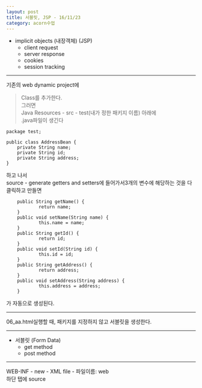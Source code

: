 ```yaml
---
layout: post
title: 서블릿, JSP - 16/11/23
category: acorn수업
---
```


- implicit objects (내장객체) (JSP)
  - client request
  - server response
  - cookies
  - session tracking
  
---

기존의 web dynamic project에  

> Class를 추가한다.  
> 그러면  
> Java Resources - src - test(내가 정한 패키지 이름) 아래에  
> .java파일이 생긴다

```
package test;

public class AddressBean {
    private String name;
    private String id;
    private String address;
}
```

하고 나서  
source - generate getters and setters에 들어가서3개의 변수에 해당하는 것을 다 클릭하고 만들면  
```
    public String getName() {
            return name;
    }
    public void setName(String name) {
            this.name = name;
    }
    public String getId() {
            return id;
    }
    public void setId(String id) {
            this.id = id;
    }
    public String getAddress() {
            return address;
    }
    public void setAddress(String address) {
            this.address = address;
    }
```
가 자동으로 생성된다.  

---

06_aa.html실행할 때, 패키지를 지정하지 않고 서블릿을 생성한다.  

---

- 서블릿 (Form Data)
  - get method
  - post method

---

WEB-INF - new - XML file -  파일이름: web  
하단 탭에 source  


